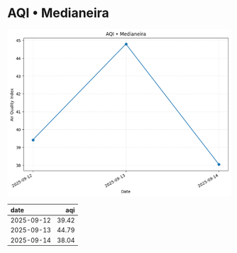 # AQI • Medianeira

![chart](/reports/img/2025-09-12_aqi.png)

| date       |   aqi |
|:-----------|------:|
| 2025-09-12 | 39.42 |
| 2025-09-13 | 44.79 |
| 2025-09-14 | 38.04 |
